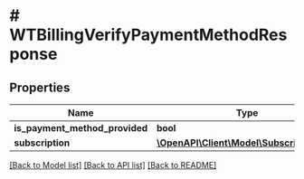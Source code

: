 # # WTBillingVerifyPaymentMethodResponse

## Properties

Name | Type | Description | Notes
------------ | ------------- | ------------- | -------------
**is_payment_method_provided** | **bool** |  |
**subscription** | [**\OpenAPI\Client\Model\SubscriptionPlan**](SubscriptionPlan.md) |  |

[[Back to Model list]](../../README.md#models) [[Back to API list]](../../README.md#endpoints) [[Back to README]](../../README.md)
